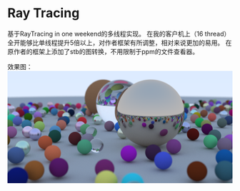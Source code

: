 # Ray Tracing
基于RayTracing in one weekend的多线程实现。
在我的客户机上（16 thread）全开能够比单线程提升5倍以上，对作者框架有所调整，相对来说更加的易用。
在原作者的框架上添加了stb的图转换，不用限制于ppm的文件查看器。

效果图：
![RayTracing](./figure/image.png)